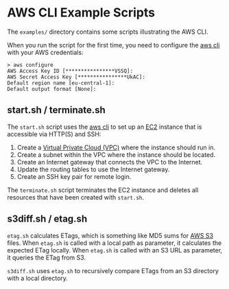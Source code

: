 AWS CLI Example Scripts
======================

The `examples/` directory contains some scripts illustrating the AWS CLI.

When you run the script for the first time, you need to configure the [aws cli](http://aws.amazon.com/cli) with your AWS credentials:

    > aws configure 
    AWS Access Key ID [****************VSSQ]: 
    AWS Secret Access Key [****************UkAC]: 
    Default region name [eu-central-1]: 
    Default output format [None]: 

start.sh / terminate.sh
-------------------------

The `start.sh` script uses the [aws cli](http://aws.amazon.com/cli) to set up an [EC2](http://aws.amazon.com/ec2) instance that is accessible via HTTP(S) and SSH:

  1. Create a [Virtual Private Cloud (VPC)](http://aws.amazon.com/vpc) where the instance should run in.
  2. Create a subnet within the VPC where the instance should be located.
  3. Create an Internet gateway that connects the VPC to the Internet.
  4. Update the routing tables to use the Internet gateway.
  5. Create an SSH key pair for remote login.

The `terminate.sh` script terminates the EC2 instance and deletes all resources that have been created with `start.sh`.

s3diff.sh / etag.sh
-------------------

`etag.sh` calculates ETags, which is something like MD5 sums for [AWS S3](http://aws.amazon.com/s3) files. When `etag.sh` is called with a local path as parameter, it calculates the expected ETag locally. When `etag.sh` is called with an S3 URL as parameter, it queries the ETag from S3.

`s3diff.sh` uses `etag.sh` to recursively compare ETags from an S3 directory with a local directory.

